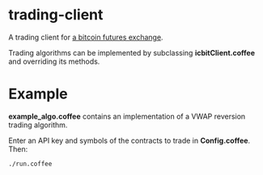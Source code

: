 trading-client
==============

A trading client for [a bitcoin futures exchange](https://www.icbit.se).

Trading algorithms can be implemented by subclassing **icbitClient.coffee** and overriding its methods.

Example
=======

**example_algo.coffee** contains an implementation of a VWAP reversion trading algorithm.

Enter an API key and symbols of the contracts to trade in **Config.coffee**.  Then:

```
./run.coffee
```
